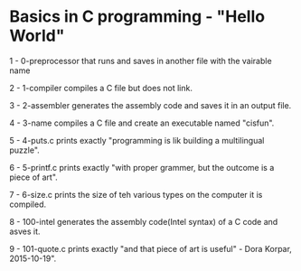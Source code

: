 # Basics in C programming - "Hello World"

1 - 0-preprocessor that runs and saves in another file with the vairable name 

2 - 1-compiler compiles a C file but does not link.

3 - 2-assembler generates the assembly code and saves it in an output file.

4 - 3-name compiles a C file and create an executable named "cisfun".

5 - 4-puts.c prints exactly "programming is lik building a multilingual puzzle".

6 - 5-printf.c prints exactly "with proper grammer, but the outcome is a piece of art".

7 - 6-size.c prints the size of teh various types on the computer it is compiled.

8 - 100-intel generates the assembly code(Intel syntax) of a C code and asves it.

9 - 101-quote.c prints exactly "and that piece of art is useful" - Dora Korpar, 2015-10-19".


